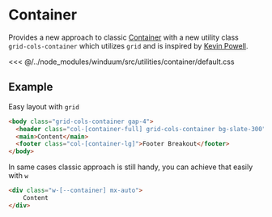 # Container
Provides a new approach to classic [Container](https://tailwindcss.com/docs/container) with a new utility class<br> `grid-cols-container` which utilizes `grid` and is inspired by [Kevin Powell](https://youtu.be/c13gpBrnGEw?si=FGoMS9FnWEOYohPi).

<ViewSourceGh href="https://github.com/winduum/winduum/blob/main/src/utilities/container" />

<<< @/../node_modules/winduum/src/utilities/container/default.css

## Example
Easy layout with `grid`
```html
<body class="grid-cols-container gap-4">
  <header class="col-[container-full] grid-cols-container bg-slate-300">Header Full Width</header>
  <main>Content</main>
  <footer class="col-[container-lg]">Footer Breakout</footer>
</body>
```

In same cases classic approach is still handy, you can achieve that easily with `w`
```html
<div class="w-[--container] mx-auto">
    Content
</div>
```
